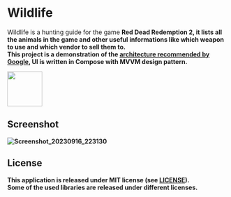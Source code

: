 # Wildlife

Wildlife is a hunting guide for the game <b>Red Dead Redemption 2<b>, it lists all the animals in the game and other useful informations like which weapon to use and which vendor to sell them to.<br>
<b>This project is a demonstration of the [architecture recommended by Google](https://developer.android.com/topic/architecture#recommended-app-arch), UI is written in Compose with MVVM design pattern.</b>

[<img height="80" src="https://play.google.com/intl/en_us/badges/images/generic/en_badge_web_generic.png">](https://play.google.com/apps/test/lmm.wildlife/1)

## Screenshot

![Screenshot_20230916_223130](https://github.com/leomarques/wildlife/assets/1104925/957b9b7d-0a11-4a9e-8958-88e3785deb77)

## License

This application is released under MIT license (see [LICENSE](LICENSE)).<br>
Some of the used libraries are released under different licenses.

